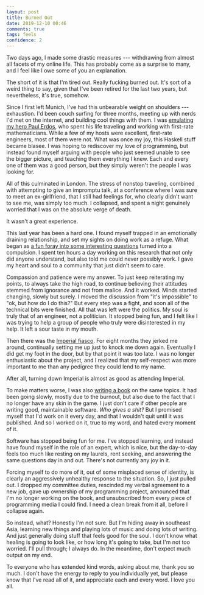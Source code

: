 ```yaml
---
layout: post
title: Burned Out
date: 2019-12-10 00:46
comments: true
tags: feels
confidence: 2
---
```



Two days ago, I made some drastic measures --- withdrawing from almost all
facets of my online life. This has probably come as a surprise to many, and I
feel like I owe some of you an explanation.

The short of it is that I'm tired out. Really fucking burned out. It's sort of a
weird thing to say, given that I've been retired for the last two years, but
nevertheless, it's true, somehow.

Since I first left Munich, I've had this unbearable weight on shoulders ---
exhaustion. I'd been couch surfing for three months, meeting up with nerds I'd
met on the internet, and building cool things with them. I was [emulating my
hero Paul Erdos][erdos], who spent his life traveling and working with
first-rate mathematicians. While a few of my hosts were excellent, first-rate
engineers, most of them were not. What was once my joy, this Haskell stuff
became blasee. I was hoping to rediscover my love of programming, but instead
found myself arguing with people who just seemed unable to see the bigger
picture, and teaching them everything I knew. Each and every one of them was a
good person, but they simply weren't the people I was looking for.

[erdos]: https://isovector.github.io/erdos/

All of this culminated in London. The stress of nonstop traveling, combined with
attempting to give an impromptu talk, at a conference where I was sure to meet
an ex-girlfriend, that I still had feelings for, who clearly didn't want to see
me, was simply too much. I collapsed, and spent a night genuinely worried that I
was on the absolute verge of death.

It wasn't a great experience.

This last year has been a hard one. I found myself trapped in an emotionally
draining relationship, and set my sights on doing work as a refuge. What began
as [a fun foray into some interesting questions][polysemy] turned into a
compulsion. I spent ten hours a day working on this research that not only did
anyone understand, but also told me could never possibly work. I gave my heart
and soul to a community that just didn't seem to care.

[polysemy]: https://github.com/polysemy-research/polysemy

Compassion and patience were my answer. To just keep reiterating my points, to
always take the high road, to continue believing their attitudes stemmed from
ignorance and not from malice. And it worked. Minds started changing, slowly but
surely. I moved the discussion from "it's impossible" to "ok, but how do I do
this?" But every step was a fight, and soon all of the technical bits were
finished. All that was left were the politics. My soul is truly that of an
engineer, not a politician. It stopped being fun, and I felt like I was trying
to help a group of people who truly were disinterested in my help. It left a
sour taste in my mouth.

Then there was the [Imperial fiasco][gatekept]. For eight months they jerked me
around, continually setting me up just to knock me down again. Eventually I did
get my foot in the door, but by that point it was too late. I was no longer
enthusiastic about the project, and I realized that my self-respect was more
important to me than any pedigree they could lend to my name.

[gatekept]: /blog/gatekept/

After all, turning down Imperial is almost as good as attending Imperial.

To make matters worse, I was also [writing a book][sdcp] on the same topics. It
had been going slowly, mostly due to the burnout, but also due to the fact that
I no longer have any skin in the game. I just don't care if other people are
writing good, maintainable software. *Who gives a shit?* But I promised myself
that I'd work on it every day, and that I wouldn't quit until it was published.
And so I worked on it, true to my word, and hated every moment of it.

[sdcp]: https://www.patreon.com/designandinterpretation

Software has stopped being fun for me. I've stopped learning, and instead have
found myself in the role of an expert, which is nice, but the day-to-day feels
too much like resting on my laurels, rent seeking, and answering the same
questions day in and out. There's not currently any joy in it.

Forcing myself to do more of it, out of some misplaced sense of identity, is
clearly an aggressively unhealthy response to the situation. So, I just pulled
out. I dropped my committee duties, rescinded my verbal agreement to a new job,
gave up ownership of my programming project, announced that I'm no longer
working on the book, and unsubscribed from every piece of programming media I
could find. I need a clean break from it all, before I collapse again.

So instead, what? Honestly I'm not sure. But I'm hiding away in southeast Asia,
learning new things and playing lots of music and doing lots of writing. And
just generally doing stuff that feels good for the soul. I don't know what
healing is going to look like, or how long it's going to take, but I'm not too
worried. I'll pull through; I always do. In the meantime, don't expect much
output on my end.

To everyone who has extended kind words, asking about me, thank you so much. I
don't have the energy to reply to you individually yet, but please know that
I've read all of it, and appreciate each and every word. I love you all.

